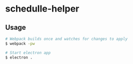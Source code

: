 # schedulle-helper

## Usage
``` bash
# Webpack builds once and watches for changes to apply
$ webpack -pw

# Start electron app
$ electron .
```
